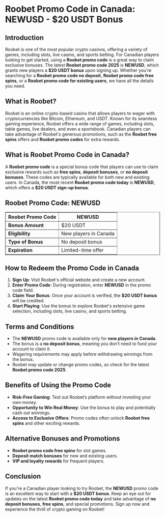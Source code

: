 <h1>Roobet Promo Code in Canada: NEWUSD - $20 USDT Bonus</h1>
    
<h2>Introduction</h2>
<p>Roobet is one of the most popular crypto casinos, offering a variety of games, including slots, live casino, and sports betting. For Canadian players looking to get started, using a <strong>Roobet promo code</strong> is a great way to claim exclusive bonuses. The latest <strong>Roobet promo code 2025</strong> is <strong>NEWUSD</strong>, which grants new players a <strong>$20 USDT bonus</strong> upon signing up. Whether you're searching for a <strong>Roobet promo code no deposit</strong>, <strong>Roobet promo code free spins</strong>, or a <strong>Roobet promo code for existing users</strong>, we have all the details you need.</p>
    
<h2>What is Roobet?</h2>
<p>Roobet is an online crypto-based casino that allows players to wager with cryptocurrencies like Bitcoin, Ethereum, and USDT. Known for its seamless gaming experience, Roobet offers a wide range of games, including slots, table games, live dealers, and even a sportsbook. Canadian players can take advantage of Roobet's generous promotions, such as the <strong>Roobet free spins</strong> offers and <strong>Roobet promo codes</strong> for extra rewards.</p>
    
<h2>What is Roobet Promo Code in Canada?</h2>
<p>A <strong>Roobet promo code</strong> is a special bonus code that players can use to claim exclusive rewards such as <strong>free spins</strong>, <strong>deposit bonuses</strong>, or <strong>no deposit bonuses</strong>. These codes are typically available for both new and existing users. In Canada, the most recent <strong>Roobet promo code today</strong> is <strong>NEWUSD</strong>, which offers a <strong>$20 USDT sign-up bonus</strong>.</p>
    
<h2>Roobet Promo Code: NEWUSD</h2>
<table border="1">
        <tr>
            <th>Roobet Promo Code</th>
            <th>NEWUSD</th>
        </tr>
        <tr>
            <td><strong>Bonus Amount</strong></td>
            <td>$20 USDT</td>
        </tr>
        <tr>
            <td><strong>Eligibility</strong></td>
            <td>New players in Canada</td>
        </tr>
        <tr>
            <td><strong>Type of Bonus</strong></td>
            <td>No deposit bonus</td>
        </tr>
        <tr>
            <td><strong>Expiration</strong></td>
            <td>Limited-time offer</td>
        </tr>
</table>
    
<h2>How to Redeem the Promo Code in Canada</h2>
<ol>
        <li><strong>Sign Up</strong>: Visit Roobet's official website and create a new account.</li>
        <li><strong>Enter Promo Code</strong>: During registration, enter <strong>NEWUSD</strong> in the promo code field.</li>
        <li><strong>Claim Your Bonus</strong>: Once your account is verified, the <strong>$20 USDT bonus</strong> will be credited.</li>
        <li><strong>Start Playing</strong>: Use the bonus to explore Roobet's extensive game selection, including slots, live casino, and sports betting.</li>
</ol>
    
<h2>Terms and Conditions</h2>
<ul>
        <li>The <strong>NEWUSD</strong> promo code is available only for <strong>new players in Canada</strong>.</li>
        <li>The bonus is a <strong>no deposit bonus</strong>, meaning you don’t need to fund your account to claim it.</li>
        <li>Wagering requirements may apply before withdrawing winnings from the bonus.</li>
        <li>Roobet may update or change promo codes, so check for the latest <strong>Roobet promo code 2025</strong>.</li>
</ul>
    
<h2>Benefits of Using the Promo Code</h2>
<ul>
        <li><strong>Risk-Free Gaming</strong>: Test out Roobet’s platform without investing your own money.</li>
        <li><strong>Opportunity to Win Real Money</strong>: Use the bonus to play and potentially cash out winnings.</li>
        <li><strong>Access to Exclusive Offers</strong>: Promo codes often unlock <strong>Roobet free spins</strong> and other exciting rewards.</li>
</ul>
    
<h2>Alternative Bonuses and Promotions</h2>
<ul>
        <li><strong>Roobet promo code free spins</strong> for slot games.</li>
        <li><strong>Deposit match bonuses</strong> for new and existing users.</li>
        <li><strong>VIP and loyalty rewards</strong> for frequent players.</li>
</ul>
    
<h2>Conclusion</h2>
<p>If you're a Canadian player looking to try Roobet, the <strong>NEWUSD</strong> promo code is an excellent way to start with a <strong>$20 USDT bonus</strong>. Keep an eye out for updates on the latest <strong>Roobet promo code today</strong> and take advantage of <strong>no deposit bonuses</strong>, <strong>free spins</strong>, and special promotions. Sign up now and experience the thrill of crypto gaming on Roobet!</p>
</body>
</html>

